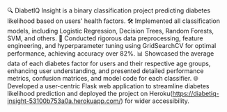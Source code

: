 🔍 DiabetIQ Insight is a binary classification project predicting diabetes likelihood based on users' health factors.
🛠 Implemented all classification models, including Logistic Regression, Decision Trees, Random Forests, SVM, and others.
🧬 Conducted rigorous data preprocessing, feature engineering, and hyperparameter tuning using GridSearchCV for optimal performance, achieving accuracy over 82%.
📊 Showcased the average data of each diabetes factor for users and their respective age groups, enhancing user understanding, and presented detailed performance metrics, confusion matrices, and model code for each classifier.
🌐 Developed a user-centric Flask web application to streamline diabetes likelihood prediction and deployed the project on Heroku(https://diabetiq-insight-53100b753a0a.herokuapp.com/)
 for wider accessibility.
